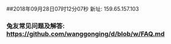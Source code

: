 ##2018年09月28日07时12分07秒 新址: 159.65.157.103
### 兔友常见问题及解答: https://github.com/wanggonging/d/blob/w/FAQ.md
